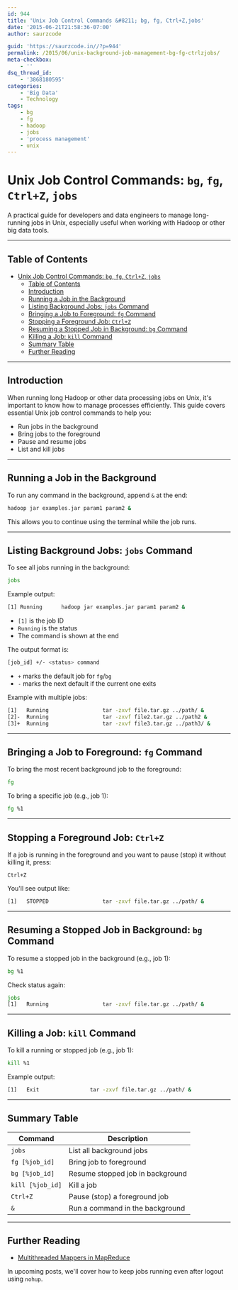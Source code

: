```yaml
---
id: 944
title: 'Unix Job Control Commands &#8211; bg, fg, Ctrl+Z,jobs'
date: '2015-06-21T21:58:36-07:00'
author: saurzcode

guid: 'https://saurzcode.in//?p=944'
permalink: /2015/06/unix-background-job-management-bg-fg-ctrlzjobs/
meta-checkbox:
    - ''
dsq_thread_id:
    - '3868180595'
categories:
    - 'Big Data'
    - Technology
tags:
    - bg
    - fg
    - hadoop
    - jobs
    - 'process management'
    - unix
---
```


# Unix Job Control Commands: `bg`, `fg`, `Ctrl+Z`, `jobs`

A practical guide for developers and data engineers to manage long-running jobs in Unix, especially useful when working with Hadoop or other big data tools.

---

## Table of Contents

- [Unix Job Control Commands: `bg`, `fg`, `Ctrl+Z`, `jobs`](#unix-job-control-commands-bg-fg-ctrlz-jobs)
  - [Table of Contents](#table-of-contents)
  - [Introduction](#introduction)
  - [Running a Job in the Background](#running-a-job-in-the-background)
  - [Listing Background Jobs: `jobs` Command](#listing-background-jobs-jobs-command)
  - [Bringing a Job to Foreground: `fg` Command](#bringing-a-job-to-foreground-fg-command)
  - [Stopping a Foreground Job: `Ctrl+Z`](#stopping-a-foreground-job-ctrlz)
  - [Resuming a Stopped Job in Background: `bg` Command](#resuming-a-stopped-job-in-background-bg-command)
  - [Killing a Job: `kill` Command](#killing-a-job-kill-command)
  - [Summary Table](#summary-table)
  - [Further Reading](#further-reading)

---

## Introduction

When running long Hadoop or other data processing jobs on Unix, it's important to know how to manage processes efficiently. This guide covers essential Unix job control commands to help you:

- Run jobs in the background
- Bring jobs to the foreground
- Pause and resume jobs
- List and kill jobs

---

## Running a Job in the Background

To run any command in the background, append `&` at the end:

```sh
hadoop jar examples.jar param1 param2 &
```

This allows you to continue using the terminal while the job runs.

---

## Listing Background Jobs: `jobs` Command

To see all jobs running in the background:

```sh
jobs
```

Example output:

```sh
[1] Running      hadoop jar examples.jar param1 param2 &
```

- `[1]` is the job ID
- `Running` is the status
- The command is shown at the end

The output format is:

```sh
[job_id] +/- <status> command
```

- `+` marks the default job for `fg`/`bg`
- `-` marks the next default if the current one exits

Example with multiple jobs:

```sh
[1]   Running                 tar -zxvf file.tar.gz ../path/ &
[2]-  Running                 tar -zxvf file2.tar.gz ../path2 &
[3]+  Running                 tar -zxvf file3.tar.gz ../path3/ &
```

---

## Bringing a Job to Foreground: `fg` Command

To bring the most recent background job to the foreground:

```sh
fg
```

To bring a specific job (e.g., job 1):

```sh
fg %1
```

---

## Stopping a Foreground Job: `Ctrl+Z`

If a job is running in the foreground and you want to pause (stop) it without killing it, press:

```
Ctrl+Z
```

You'll see output like:

```sh
[1]   STOPPED                 tar -zxvf file.tar.gz ../path/ &
```

---

## Resuming a Stopped Job in Background: `bg` Command

To resume a stopped job in the background (e.g., job 1):

```sh
bg %1
```

Check status again:

```sh
jobs
[1]   Running                 tar -zxvf file.tar.gz ../path/ &
```

---

## Killing a Job: `kill` Command

To kill a running or stopped job (e.g., job 1):

```sh
kill %1
```

Example output:

```sh
[1]   Exit                tar -zxvf file.tar.gz ../path/ &
```

---

## Summary Table

| Command         | Description                                      |
|----------------|--------------------------------------------------|
| `jobs`         | List all background jobs                         |
| `fg [%job_id]` | Bring job to foreground                          |
| `bg [%job_id]` | Resume stopped job in background                 |
| `kill [%job_id]`| Kill a job                                      |
| `Ctrl+Z`       | Pause (stop) a foreground job                    |
| `&`            | Run a command in the background                  |

---

## Further Reading

- [Multithreaded Mappers in MapReduce](https://wp.me/p5pWDa-iX)

In upcoming posts, we'll cover how to keep jobs running even after logout using `nohup`.